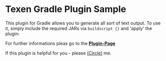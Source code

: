 Texen Gradle Plugin Sample
====================

This plugin for Gradle allows you to generate all sort of text output. To use it, simply include the required JARs via `buildscript {}` and 'apply' the plugin:

For further informations pleas go to the **[Plugin-Page](https://github.com/MikeMitterer/gradle-texen-plugin)** 

If this plugin is helpful for you - please [(Circle)](http://gplus.mikemitterer.at/) me.